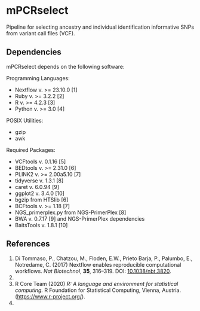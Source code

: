 # mPCRselect  
Pipeline for selecting ancestry and individual identification informative SNPs from variant call files (VCF).  

## Dependencies  
mPCRselect depends on the following software:  

Programming Languages:  
* Nextflow v. >= 23.10.0 [1]  
* Ruby v. >= 3.2.2 [2]  
* R v. >= 4.2.3 [3]  
* Python v. >= 3.0 [4]  

POSIX Utilities:
* gzip  
* awk  

Required Packages:  
* VCFtools v. 0.1.16 [5]  
* BEDtools v. >= 2.31.0 [6]  
* PLINK2 v. >= 2.00a5.10 [7]  
* tidyverse v. 1.3.1 [8]  
* caret v. 6.0.94 [9]  
* ggplot2 v. 3.4.0 [10]  
* bgzip from HTSlib [6]  
* BCFtools v. >= 1.18 [7]  
* NGS_primerplex.py from NGS-PrimerPlex [8]  
* BWA v. 0.7.17 [9] and NGS-PrimerPlex dependencies  
* BaitsTools v. 1.8.1 [10]  


## References  
1. Di Tommaso, P., Chatzou, M., Floden, E.W., Prieto Barja, P., Palumbo, E., Notredame, C. (2017) Nextflow enables reproducible computational workflows. *Nat Biotechnol*, __35__, 316–319. DOI: [10.1038/nbt.3820](https://www.nature.com/articles/nbt.3820).  
2.
3. R Core Team (2020) *R: A language and environment for statistical computing.* R Foundation for Statistical Computing, Vienna, Austria. (https://www.r-project.org/).  
4.
